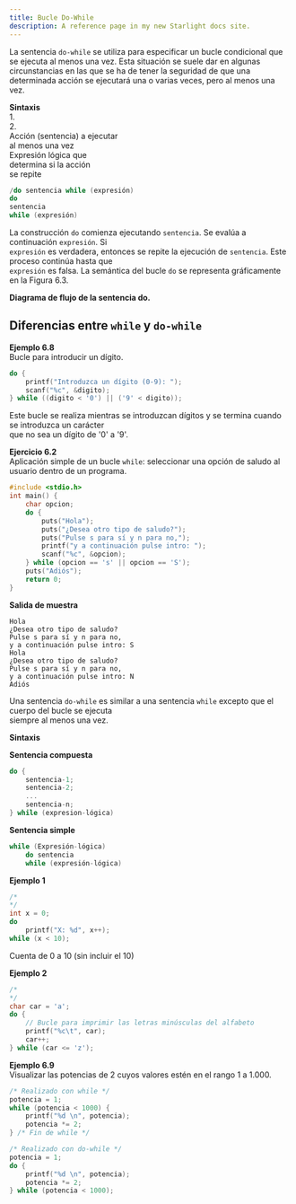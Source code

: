 ```yaml
---
title: Bucle Do-While
description: A reference page in my new Starlight docs site.
---
```



La sentencia `do-while` se utiliza para especificar un bucle condicional que se ejecuta al menos una vez. Esta situación se suele dar en algunas circunstancias en las que se ha de tener la seguridad de que una determinada acción se ejecutará una o varias veces, pero al menos una vez.

**Sintaxis**  
1.  
2.  
Acción (sentencia) a ejecutar  
al menos una vez  
Expresión lógica que  
determina si la acción  
se repite  
```c
/do sentencia while (expresión)
do
sentencia
while (expresión)
```

La construcción `do` comienza ejecutando `sentencia`. Se evalúa a continuación `expresión`. Si  
`expresión` es verdadera, entonces se repite la ejecución de `sentencia`. Este proceso continúa hasta que  
`expresión` es falsa. La semántica del bucle `do` se representa gráficamente en la Figura 6.3.

**Diagrama de flujo de la sentencia do.**

## Diferencias entre `while` y `do-while`


**Ejemplo 6.8**  
Bucle para introducir un dígito.
```c
do {
    printf("Introduzca un dígito (0-9): ");
    scanf("%c", &digito);
} while ((digito < '0') || ('9' < digito));
```
Este bucle se realiza mientras se introduzcan dígitos y se termina cuando se introduzca un carácter  
que no sea un dígito de '0' a '9'.

**Ejercicio 6.2**  
Aplicación simple de un bucle `while`: seleccionar una opción de saludo al usuario dentro de un programa.
```c
#include <stdio.h>
int main() {
    char opcion;
    do {
        puts("Hola");
        puts("¿Desea otro tipo de saludo?");
        puts("Pulse s para sí y n para no,");
        printf("y a continuación pulse intro: ");
        scanf("%c", &opcion);
    } while (opcion == 's' || opcion == 'S');
    puts("Adiós");
    return 0;
}
```

**Salida de muestra**
```
Hola  
¿Desea otro tipo de saludo?  
Pulse s para sí y n para no,  
y a continuación pulse intro: S  
Hola  
¿Desea otro tipo de saludo?  
Pulse s para sí y n para no,  
y a continuación pulse intro: N  
Adiós
```

Una sentencia `do-while` es similar a una sentencia `while` excepto que el cuerpo del bucle se ejecuta  
siempre al menos una vez.

**Sintaxis**

**Sentencia compuesta**
```c
do {
    sentencia-1;
    sentencia-2;
    ...
    sentencia-n;
} while (expresion-lógica)
```

**Sentencia simple**
```c
while (Expresión-lógica)
    do sentencia
    while (expresión-lógica)
```

**Ejemplo 1**
```c
/*
*/
int x = 0;
do
    printf("X: %d", x++);
while (x < 10);
```
Cuenta de 0 a 10 (sin incluir el 10)

**Ejemplo 2**
```c
/*
*/
char car = 'a';
do {
    // Bucle para imprimir las letras minúsculas del alfabeto
    printf("%c\t", car);
    car++;
} while (car <= 'z');
```

**Ejemplo 6.9**  
Visualizar las potencias de 2 cuyos valores estén en el rango 1 a 1.000.

```c
/* Realizado con while */
potencia = 1;
while (potencia < 1000) {
    printf("%d \n", potencia);
    potencia *= 2;
} /* Fin de while */

/* Realizado con do-while */
potencia = 1;
do {
    printf("%d \n", potencia);
    potencia *= 2;
} while (potencia < 1000);
```

